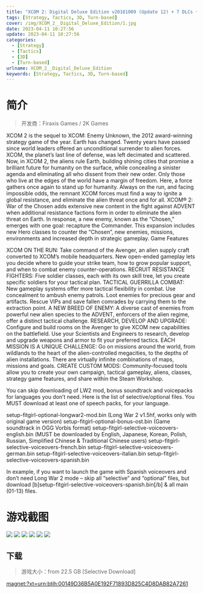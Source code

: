 ```yaml
---
title: "XCOM 2: Digital Deluxe Edition v20181009 (Update 12) + 7 DLCs + Long War 2 v1.5hf"
tags: [Strategy, Tactics, 3D, Turn-based]
cover: /img/XCOM_2__Digital_Deluxe_Edition/1.jpg
date: 2023-04-11 10:27:56
update: 2023-04-11 10:27:56
categories: 
  - [Strategy]
  - [Tactics]
  - [3D]
  - [Turn-based]
urlname: XCOM_2__Digital_Deluxe_Edition
keywords: [Strategy, Tactics, 3D, Turn-based]
---
```

# 简介

> 开发商：Firaxis Games / 2K Games

XCOM 2 is the sequel to XCOM: Enemy Unknown, the 2012 award-winning strategy game of the year.
Earth has changed. Twenty years have passed since world leaders offered an unconditional surrender to alien forces. XCOM, the planet’s last line of defense, was left decimated and scattered. Now, in XCOM 2, the aliens rule Earth, building shining cities that promise a brilliant future for humanity on the surface, while concealing a sinister agenda and eliminating all who dissent from their new order.
Only those who live at the edges of the world have a margin of freedom. Here, a force gathers once again to stand up for humanity. Always on the run, and facing impossible odds, the remnant XCOM forces must find a way to ignite a global resistance, and eliminate the alien threat once and for all.
XCOM® 2: War of the Chosen adds extensive new content in the fight against ADVENT when additional resistance factions form in order to eliminate the alien threat on Earth. In response, a new enemy, known as the “Chosen,” emerges with one goal: recapture the Commander. This expansion includes new Hero classes to counter the “Chosen”, new enemies, missions, environments and increased depth in strategic gameplay.
Game Features

XCOM ON THE RUN: Take command of the Avenger, an alien supply craft converted to XCOM’s mobile headquarters. New open-ended gameplay lets you decide where to guide your strike team, how to grow popular support, and when to combat enemy counter-operations.
RECRUIT RESISTANCE FIGHTERS: Five soldier classes, each with its own skill tree, let you create specific soldiers for your tactical plan.
TACTICAL GUERRILLA COMBAT: New gameplay systems offer more tactical flexibility in combat. Use concealment to ambush enemy patrols. Loot enemies for precious gear and artifacts. Rescue VIPs and save fallen comrades by carrying them to the extraction point.
A NEW BREED OF ENEMY: A diverse cast of enemies from powerful new alien species to the ADVENT, enforcers of the alien regime, offer a distinct tactical challenge.
RESEARCH, DEVELOP AND UPGRADE: Configure and build rooms on the Avenger to give XCOM new capabilities on the battlefield. Use your Scientists and Engineers to research, develop and upgrade weapons and armor to fit your preferred tactics.
EACH MISSION IS A UNIQUE CHALLENGE: Go on missions around the world, from wildlands to the heart of the alien-controlled megacities, to the depths of alien installations. There are virtually infinite combinations of maps, missions and goals.
CREATE CUSTOM MODS: Community-focused tools allow you to create your own campaign, tactical gameplay, aliens, classes, strategy game features, and share within the Steam Workshop.


You can skip downloading of LW2 mod, bonus soundtrack and voicepacks for languages you don’t need. Here is the list of selective/optional files. You MUST download at least one of speech packs, for your language.

setup-fitgirl-optional-longwar2-mod.bin (Long War 2 v1.5hf, works only with original game version)
setup-fitgirl-optional-bonus-ost.bin (Game soundtrack in OGG Vorbis format)
setup-fitgirl-selective-voiceovers-english.bin (MUST be downloaded by English, Japanese, Korean, Polish, Russian, Simplified Chinese & Traditional Chinese users)
setup-fitgirl-selective-voiceovers-french.bin
setup-fitgirl-selective-voiceovers-german.bin
setup-fitgirl-selective-voiceovers-italian.bin
setup-fitgirl-selective-voiceovers-spanish.bin

In example, if you want to launch the game with Spanish voiceovers and don’t need Long War 2 mode – skip all “selective” and “optional” files, but download [b]setup-fitgirl-selective-voiceovers-spanish.bin[/b] & all main (01-13) files.

# 游戏截图

![](/img/XCOM_2__Digital_Deluxe_Edition/2.jpg)
![](/img/XCOM_2__Digital_Deluxe_Edition/3.jpg)
![](/img/XCOM_2__Digital_Deluxe_Edition/4.jpg)
![](/img/XCOM_2__Digital_Deluxe_Edition/5.jpg)
![](/img/XCOM_2__Digital_Deluxe_Edition/6.jpg)
![](/img/XCOM_2__Digital_Deluxe_Edition/7.jpg)


## 下载

> 游戏大小：from 22.5 GB [Selective Download]

[magnet:?xt=urn:btih:00149D36B5A0E192F71893D825C4D8DAB82A7261](magnet:?xt=urn:btih:00149D36B5A0E192F71893D825C4D8DAB82A7261)
